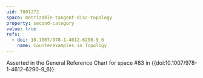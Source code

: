```yaml
---
uid: T001272
space: metrizable-tangent-disc-topology
property: second-category
value: true
refs:
  - doi: 10.1007/978-1-4612-6290-9_6
    name: Counterexamples in Topology
---
```

Asserted in the General Reference Chart for space #83 in
{{doi:10.1007/978-1-4612-6290-9_6}}.
